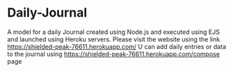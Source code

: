 # Daily-Journal
A model for a daily Journal created using Node.js and executed using EJS and launched using Heroku servers.
Please visit the website using the link  https://shielded-peak-76611.herokuapp.com/
U can add daily entries or data to the journal using https://shielded-peak-76611.herokuapp.com/compose page
